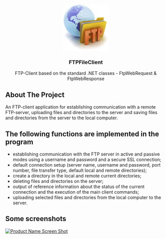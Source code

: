 <!-- PROJECT LOGO -->
<br />
<div align="center">
  <a href="https://github.com/Vermerser/FTPFileClient">
    <img src="Img/FTP_client_about.png" alt="Logo" width="145" height="145">
  </a>

  <h3 align="center">FTPFileClient</h3>

  <p align="center">
    FTP-Client based on the standard .NET classes - FtpWebRequest &amp; FtpWebResponse
    <br />
  </p>
</div>


<!-- ABOUT THE PROJECT -->
## About The Project

An FTP-client application for establishing communication with a remote FTP-server, uploading files and directories to the server and saving files and directories from the server to the local computer.

## The following functions are implemented in the program

- establishing communication with the FTP server in active and passive modes using a username and password and a secure SSL connection;
- default connection setup (server name, username and password, port number, file transfer type, default local and remote directories);
- create a directory in the local and remote current directories;
- deleting files and directories on the server;
- output of reference information about the status of the current connection and the execution of the main client commands;
- uploading selected files and directories from the local computer to the server.

## Some screenshots

[![Product Name Screen Shot][product-screenshot]](https://example.com)

<!-- MARKDOWN LINKS & IMAGES -->
<!-- https://www.markdownguide.org/basic-syntax/#reference-style-links -->
[product-screenshot]: images/screenshot.png
